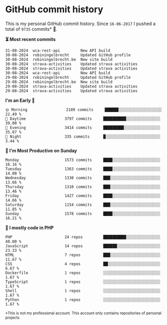 # GitHub commit history
This is my personal GitHub commit history. Since <!--START_SECTION:first-commit-date-->`16-06-2017`<!--END_SECTION:first-commit-date--> I pushed a total of <!--START_SECTION:total-commit-count-->`9735`<!--END_SECTION:total-commit-count--> commits* 🎉.

<!--START_SECTION:most-recent-commits-->
**⏳ Most recent commits**
                                        
```text
31-08-2024  wca-rest-api         New API build
30-08-2024  robiningelbrecht     Updated GitHub profile
30-08-2024  robiningelbrecht.be  New site build
30-08-2024  strava-activities    Updated strava activities
30-08-2024  strava-activities    Updated strava activities
30-08-2024  wca-rest-api         New API build
29-08-2024  robiningelbrecht     Updated GitHub profile
29-08-2024  robiningelbrecht.be  New site build
29-08-2024  strava-activities    Updated strava activities
29-08-2024  strava-activities    Updated strava activities
```
<!--END_SECTION:most-recent-commits-->  

<!--START_SECTION:commits-per-day-time-->
**I&#039;m an Early 🐤**

```text
🌞 Morning                 2189 commits     ██████░░░░░░░░░░░░░░░░░░░   22.49 %
🌆 Daytime                 3797 commits     ██████████░░░░░░░░░░░░░░░   39.00 %
🌃 Evening                 3414 commits     █████████░░░░░░░░░░░░░░░░   35.07 %
🌙 Night                   335 commits      █░░░░░░░░░░░░░░░░░░░░░░░░   3.44 %
```
<!--END_SECTION:commits-per-day-time-->  

<!--START_SECTION:commits-per-weekday-->
**📅 I&#039;m Most Productive on Sunday**

```text
Monday                    1573 commits     ████░░░░░░░░░░░░░░░░░░░░░   16.16 %
Tuesday                   1363 commits     ████░░░░░░░░░░░░░░░░░░░░░   14.00 %
Wednesday                 1330 commits     ███░░░░░░░░░░░░░░░░░░░░░░   13.66 %
Thursday                  1310 commits     ███░░░░░░░░░░░░░░░░░░░░░░   13.46 %
Friday                    1427 commits     ████░░░░░░░░░░░░░░░░░░░░░   14.66 %
Saturday                  1154 commits     ███░░░░░░░░░░░░░░░░░░░░░░   11.85 %
Sunday                    1578 commits     ████░░░░░░░░░░░░░░░░░░░░░   16.21 %
```
<!--END_SECTION:commits-per-weekday-->  

<!--START_SECTION:repos-per-language-->
**💬 I mostly code in PHP**

```text
PHP                       24 repos         ██████████░░░░░░░░░░░░░░░   40.00 %
JavaScript                14 repos         ██████░░░░░░░░░░░░░░░░░░░   23.33 %
HTML                      7 repos          ███░░░░░░░░░░░░░░░░░░░░░░   11.67 %
CSS                       4 repos          ██░░░░░░░░░░░░░░░░░░░░░░░   6.67 %
Dockerfile                1 repos          ░░░░░░░░░░░░░░░░░░░░░░░░░   1.67 %
TypeScript                1 repos          ░░░░░░░░░░░░░░░░░░░░░░░░░   1.67 %
Shell                     1 repos          ░░░░░░░░░░░░░░░░░░░░░░░░░   1.67 %
Python                    1 repos          ░░░░░░░░░░░░░░░░░░░░░░░░░   1.67 %
```
<!--END_SECTION:repos-per-language-->  

<sub>*This is not my professional account. This account only contains repositories of personal projects</sub>
